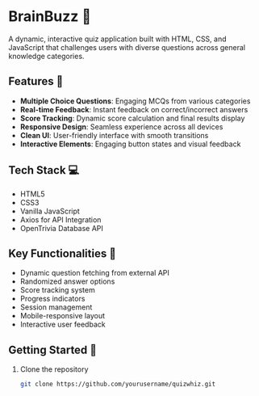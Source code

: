 # BrainBuzz 🧠

A dynamic, interactive quiz application built with HTML, CSS, and JavaScript that challenges users with diverse questions across general knowledge categories. 

## Features 🌟

- **Multiple Choice Questions**: Engaging MCQs from various categories
- **Real-time Feedback**: Instant feedback on correct/incorrect answers
- **Score Tracking**: Dynamic score calculation and final results display
- **Responsive Design**: Seamless experience across all devices
- **Clean UI**: User-friendly interface with smooth transitions
- **Interactive Elements**: Engaging button states and visual feedback

## Tech Stack 💻

- HTML5
- CSS3
- Vanilla JavaScript
- Axios for API Integration
- OpenTrivia Database API

## Key Functionalities 🎯

- Dynamic question fetching from external API
- Randomized answer options
- Score tracking system
- Progress indicators
- Session management
- Mobile-responsive layout
- Interactive user feedback

## Getting Started 🚀

1. Clone the repository
   ```bash
   git clone https://github.com/yourusername/quizwhiz.git
